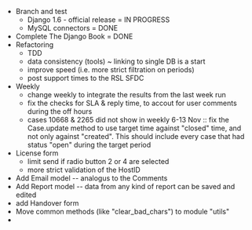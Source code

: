  * Branch and test
   - Django 1.6 - official release = IN PROGRESS
   - MySQL connectors = DONE
 * Complete The Django Book = DONE
 * Refactoring
   - TDD
   - data consistency (tools)
     ~ linking to single DB is a start
   - improve speed (i.e. more strict filtration on periods)
   - post support times to the RSL SFDC
 * Weekly
   - change weekly to integrate the results from the last week run
   - fix the checks for SLA & reply time, to accout for user comments during the off hours
   - cases 10668 & 2265 did not show in weekly 6-13 Nov :: fix the Case.update method to use target time against "closed" time, and not only against "created". This should include every case that had status "open" during the target period
 * License form
   - limit send if radio button 2 or 4 are selected
   - more strict validation of the HostID
 * Add Email model -- analogus to the Comments
 * Add Report model -- data from any kind of report can be saved and edited
 * add Handover form
 * Move common methods (like "clear_bad_chars") to module "utils"
 *

